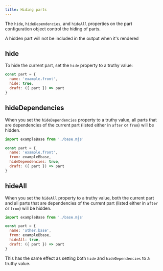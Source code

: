 ```yaml
---
title: Hiding parts
---
```


The `hide`, `hideDependencies`, and `hideAll` properties on the
part configuration object control the hiding of parts.

<Tip>A hidden part will not be included in the output when it's rendered</Tip>

## hide

To hide the current part, set the `hide` property to a truthy value:

```js
const part = {
  name: 'example.front',
  hide: true,
  draft: ({ part }) => part
}
```

## hideDependencies

When you set the `hideDependencies` property to a truthy value,
all parts that are dependencies of the current part (listed either
in `after` or `from`) will be hidden.

```js
import exampleBase from './base.mjs'

const part = {
  name: 'example.front',
  from: exampleBbase,
  hideDependencies: true,
  draft: ({ part }) => part
}
```

## hideAll

When you set the `hideAll` property to a truthy value,
both the current part and all parts that are dependencies of the 
current part (listed either in `after` or `from`) will be hidden.

```js
import exampleBase from './base.mjs'

const part = {
  name: 'other.base',
  from: exampleBbase,
  hideAll: true,
  draft: ({ part }) => part
}
```

<Note>

This has the same effect as setting both `hide` and `hideDependencies` to
a truthy value.

</Note>


